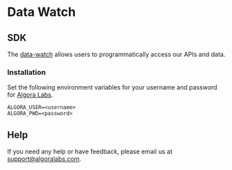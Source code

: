 # Data Watch


## SDK

The [data-watch](https://pypi.org/project/data-watch/) allows users to programmatically access our APIs and data.

### Installation

Set the following environment variables for your username and password for [Algora Labs](https://app.algoralabs.com/).

```text
ALGORA_USER=<username>
ALGORA_PWD=<password>
```

## Help

If you need any help or have feedback, please email us at [support@algoralabs.com](mailto:support@algoralabs.com).
